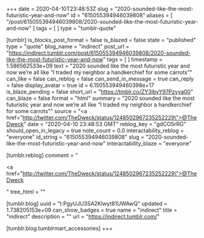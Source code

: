 +++
date = 2020-04-10T23:48:53Z
slug = "2020-sounded-like-the-most-futuristic-year-and-now"
id = "615055394946039808"
aliases = [ "/post/615055394946039808/2020-sounded-like-the-most-futuristic-year-and-now" ]
tags = [ ]
type = "tumblr-quote"

[tumblr]
is_blocks_post_format = false
is_blazed = false
state = "published"
type = "quote"
blog_name = "indirect"
post_url = "https://indirect.tumblr.com/post/615055394946039808/2020-sounded-like-the-most-futuristic-year-and-now"
tags = [ ]
timestamp = 1.586562533e+09
text = "2020 sounded like the most futuristic year and now we’re all like “I traded my neighbor a handkerchief for some carrots”"
can_like = false
can_reblog = false
can_send_in_message = true
can_reply = false
display_avatar = true
id = 6.150553949460398e+17
is_blaze_pending = false
short_url = "https://tmblr.co/ZY3jbyY97Pzyya00"
can_blaze = false
format = "html"
summary = "2020 sounded like the most futuristic year and now we’re all like “I traded my neighbor a handkerchief for some carrots”"
source = "<a href=\"http://twitter.com/TheDweck/status/1248502967235252229\">@TheDweck</a>"
date = "2020-04-10 23:48:53 GMT"
reblog_key = "gdCO5rRG"
should_open_in_legacy = true
note_count = 0.0
interactability_reblog = "everyone"
id_string = "615055394946039808"
slug = "2020-sounded-like-the-most-futuristic-year-and-now"
interactability_blaze = "everyone"

[tumblr.reblog]
comment = "<p><a href=\"http://twitter.com/TheDweck/status/1248502967235252229\">@TheDweck</a></p>"
tree_html = ""

[tumblr.blog]
uuid = "t:PgyUJU3SA2Klwyt81UWAwQ"
updated = 1.738205153e+09
can_show_badges = true
name = "indirect"
title = "indirect"
description = ""
url = "https://indirect.tumblr.com/"

[tumblr.blog.tumblrmart_accessories]
+++
